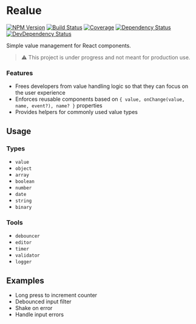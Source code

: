 # Realue

[![NPM Version](https://img.shields.io/npm/v/realue.svg)](https://www.npmjs.org/package/realue)
[![Build Status](https://travis-ci.org/davidbonnet/realue.svg?branch=master)](https://travis-ci.org/davidbonnet/realue)
[![Coverage](https://codecov.io/gh/davidbonnet/realue/branch/master/graph/badge.svg)](https://codecov.io/gh/davidbonnet/realue)
[![Dependency Status](https://david-dm.org/davidbonnet/realue/status.svg)](https://david-dm.org/davidbonnet/realue)
[![DevDependency Status](https://david-dm.org/davidbonnet/realue/dev-status.svg)](https://david-dm.org/davidbonnet/realue?type=dev)

Simple value management for React components.

> :warning: This project is under progress and not meant for production use.

### Features

* Frees developers from value handling logic so that they can focus on the user experience
* Enforces reusable components based on `{ value, onChange(value, name, event?), name? }` properties
* Provides helpers for commonly used value types

## Usage

### Types

* `value`
* `object`
* `array`
* `boolean`
* `number`
* `date`
* `string`
* `binary`

### Tools

* `debouncer`
* `editor`
* `timer`
* `validator`
* `logger`

## Examples

* Long press to increment counter
* Debounced input filter
* Shake on error
* Handle input errors
